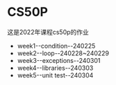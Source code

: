 # CS50P
这是2022年课程cs50p的作业
- week1--condition--240225
- week2--loop--240228~240229
- week3--exceptions--240301
- week4--libraries--240303
- week5--unit test--240304
